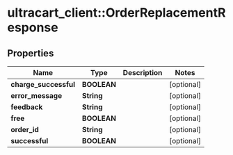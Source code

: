 # ultracart_client::OrderReplacementResponse

## Properties
Name | Type | Description | Notes
------------ | ------------- | ------------- | -------------
**charge_successful** | **BOOLEAN** |  | [optional] 
**error_message** | **String** |  | [optional] 
**feedback** | **String** |  | [optional] 
**free** | **BOOLEAN** |  | [optional] 
**order_id** | **String** |  | [optional] 
**successful** | **BOOLEAN** |  | [optional] 



